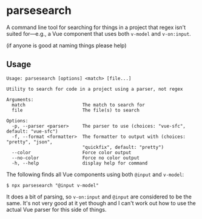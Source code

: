 # parsesearch

A command line tool for searching for things in a project that regex isn't
suited for—e.g., a Vue component that uses both `v-model` and `v-on:input`.

(if anyone is good at naming things please help)

## Usage

```
Usage: parsesearch [options] <match> [file...]

Utility to search for code in a project using a parser, not regex

Arguments:
  match                     The match to search for
  file                      The file(s) to search

Options:
  -p, --parser <parser>     The parser to use (choices: "vue-sfc", default: "vue-sfc")
  -f, --format <formatter>  The formatter to output with (choices: "pretty", "json",
                            "quickfix", default: "pretty")
  --color                   Force color output
  --no-color                Force no color output
  -h, --help                display help for command
```

The following finds all Vue components using both `@input` and `v-model`:

```
$ npx parsesearch "@input v-model"
```

It does a bit of parsing, so `v-on:input` and `@input` are considered to be the
same. It's not very good at it yet though and I can't work out how to use the
actual Vue parser for this side of things.
